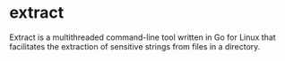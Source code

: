 # extract
Extract is a multithreaded command-line tool written in Go for Linux that facilitates the extraction of sensitive strings from files in a directory. 
